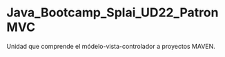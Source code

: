 # Java_Bootcamp_Splai_UD22_PatronMVC
Unidad que comprende el módelo-vista-controlador a proyectos MAVEN.

